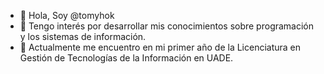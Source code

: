 - 👋 Hola, Soy @tomyhok
- 👀 Tengo interés por desarrollar mis conocimientos sobre programación y los sistemas de información.
- 🌱 Actualmente me encuentro en mi primer año de la Licenciatura en Gestión de Tecnologías de la Información en UADE.
